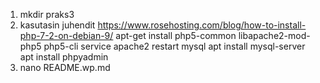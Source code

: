 1. mkdir praks3
2. kasutasin juhendit https://www.rosehosting.com/blog/how-to-install-php-7-2-on-debian-9/
apt-get install php5-common libapache2-mod-php5 php5-cli
service apache2 restart
mysql apt install mysql-server
apt install phpyadmin
3. nano README.wp.md


